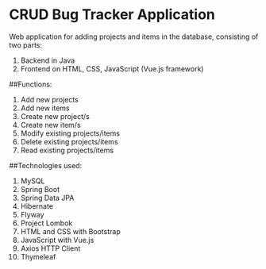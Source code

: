 # CRUD Bug Tracker Application
Web application for adding projects and items in the database, consisting of two parts:
1. Backend in Java
2. Frontend on HTML, CSS, JavaScript (Vue.js framework)

##Functions:
1. Add new projects
2. Add new items
3. Create new project/s
4. Create new item/s
5. Modify existing projects/items
6. Delete existing projects/items
7. Read existing projects/items

##Technologies used:
1. MySQL
2. Spring Boot
3. Spring Data JPA
4. Hibernate
5. Flyway
6. Project Lombok
7. HTML and CSS with Bootstrap
8. JavaScript with Vue.js
9. Axios HTTP Client
10. Thymeleaf
